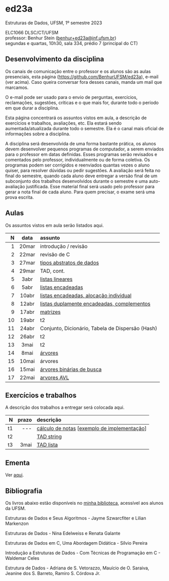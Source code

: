 # ed23a
Estruturas de Dados, UFSM, 1º semestre 2023

ELC1066 DLSC/CT/UFSM\
professor: Benhur Stein ([benhur+ed23a@inf.ufsm.br](mailto:benhur%2bed23a@inf.ufsm.br))\
segundas e quartas, 10h30, sala 334, prédio 7 (principal do CT)

## Desenvolvimento da disciplina

Os canais de comunicação entre o professor e os alunos são as aulas presenciais, esta página (<https://github.com/BenhurUFSM/ed23a>), e-mail (ver acima). Caso queira conversar fora desses canais, manda um mail que marcamos.

O e-mail pode ser usado para o envio de perguntas, exercícios, reclamações, sugestões, críticas e o que mais for, durante todo o período em que durar a disciplina.

Esta página concentrará os assuntos vistos em aula, a descrição de exercícios e trabalhos, avaliações, etc. Ela estará sendo aumentada/atualizada durante todo o semestre. Ela é o canal mais oficial de informações sobre a disciplina.

A disciplina será desenvolvida de uma forma bastante prática, os alunos devem desenvolver pequenos programas de computador, a serem enviados para o professor em datas definidas. 
Esses programas serão revisados e comentados pelo professor, individualmente ou de forma coletiva. 
Os programas podem ser corrigidos e reenviados quantas vezes o aluno quiser, para resolver dúvidas ou pedir sugestões.
A avaliação será feita no final do semestre, quando cada aluno deve entregar a versão final de um subconjunto dos trabalhos desenvolvidos durante o semestre e uma auto-avaliação justificada. Esse material final será usado pelo professor para gerar a nota final de cada aluno.
Para quem precisar, o exame será uma prova escrita.

##  Aulas

Os assuntos vistos em aula serão listados aqui.

|    N |  data | assunto
| ---: | :---: | :--------
|    1 | 20mar | introdução / revisão
|    2 | 22mar | revisão de C
|    3 | 27mar | [tipos abstratos de dados](Aulas/tad.md)
|    4 | 29mar | TAD, cont.
|    5 |  3abr | [listas lineares](Aulas/listas.md)
|    6 |  5abr | [listas encadeadas](Aulas/listas_encadeadas.md)
|    7 | 10abr | [listas encadeadas, alocação individual](Aulas/lista_encadeada_com_ponteiros.md)
|    8 | 12abr | [listas duplamente encadeadas, complementos](Aulas/lista_duplamente_encadeada.md)
|    9 | 17abr | [matrizes](Aulas/matrizes.md)
|   10 | 19abr | t2
|   11 | 24abr | Conjunto, Dicionário, Tabela de Dispersão (Hash)
|   12 | 26abr | t2
|   13 |  3mai | t2
|   14 |  8mai | [árvores](Aulas/arvores.md)
|   15 | 10mai | árvores
|   16 | 15mai | [árvores binárias de busca](Aulas/arvore_binaria_de_busca.md)
|   17 | 22mai | [arvores AVL](Aulas/arvore_avl.md)

## Exercícios e trabalhos

A descrição dos trabalhos a entregar será colocada aqui.

|     N |    prazo | descrição
| ----: | -------: | :-----------
|    t1 |      --- | [cálculo de notas](Trabalhos/t1.md) [[exemplo de implementação](Trabalhos/t1-ed23a.c)]
|    t2 |          | [TAD string](Trabalhos/t2.md)
|    t3 |     3mai | [TAD lista](Trabalhos/t3)


## Ementa

Ver [aqui](https://www.ufsm.br/ementario/disciplinas/ELC1066/).

## Bibliografia

Os livros abaixo estão disponíveis no [minha biblioteca](https://www.ufsm.br/orgaos-suplementares/biblioteca/e-books-2/), acessível aos alunos da UFSM.

Estruturas de Dados e Seus Algoritmos - Jayme Szwarcfiter e Lilian Markenzon

Estruturas de Dados - Nina Edelweiss e Renata Galante

Estruturas de Dados em C, Uma Abordagem Didática - Sílvio Pereira

Introdução a Estruturas de Dados - Com Técnicas de Programação em C - Waldemar Celes

Estrutura de Dados - Adriana de S. Vetorazzo, Mauício de O. Saraiva, Jeanine dos S. Barreto, Ramiro S. Córdova Jr.
